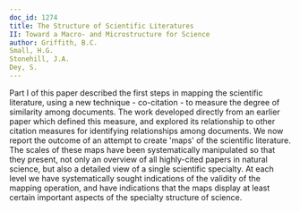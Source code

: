 ```yaml
---
doc_id: 1274
title: The Structure of Scientific Literatures 
II: Toward a Macro- and Microstructure for Science
author: Griffith, B.C.
Small, H.G.
Stonehill, J.A.
Dey, S.
---
```


Part I of this paper described the first steps in mapping the scientific
literature, using a new technique - co-citation - to measure the degree of
similarity among documents.  The work developed directly from an earlier
paper which defined this measure, and explored its relationship to other
citation measures for identifying relationships among documents.  We now
report the outcome of an attempt to create 'maps' of the scientific literature.
The scales of these maps have been systematically manipulated so that they
present, not only an overview of all highly-cited papers in natural science, but
also a detailed view of a single scientific specialty.  At each level we have
systematically sought indications of the validity of the mapping operation,
and have indications that the maps display at least certain important aspects
of the specialty structure of science.